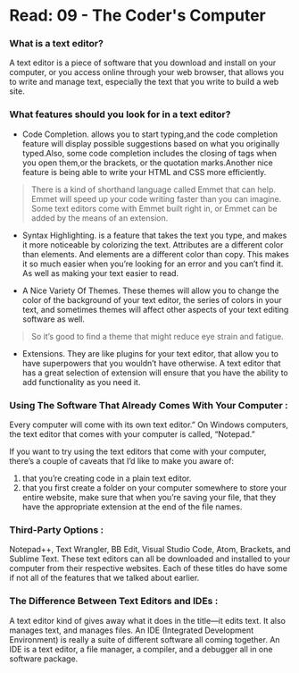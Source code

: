 # Read: 09 - The Coder's Computer

### What is a text editor?
A text editor is a piece of software that you download and install on your computer, or you access online through your web browser, that allows you to write and manage text, especially the text that you write to build a web site.

### What features should you look for in a text editor?
- Code Completion.
allows you to start typing,and the code completion feature will display possible suggestions based on what you originally typed.Also, some code completion includes the closing of tags when you open them,or the brackets, or the quotation marks.Another nice feature is being able to write your HTML and CSS more efficiently.
>There is a kind of shorthand language called Emmet that can help. Emmet will speed up your code writing faster than you can imagine. Some text editors come with Emmet built right in, or Emmet can be added by the means of an extension.

-  Syntax Highlighting.
is a feature that takes the text you type, and makes it more noticeable by colorizing the text. Attributes are a different color than elements. And elements are a different color than copy. This makes it so much easier when you’re looking for an error and you can’t find it. As well as making your text easier to read.

- A Nice Variety Of Themes.
These themes will allow you to change the color of the background of your text editor, the series of colors in your text, and sometimes themes will affect other aspects of your text editing software as well.
>So it’s good to find a theme that might reduce eye strain and fatigue.

- Extensions.
They are like plugins for your text editor, that allow you to have superpowers that you wouldn’t have otherwise. A text editor that has a great selection of extension will ensure that you have the ability to add functionality as you need it.

### Using The Software That Already Comes With Your Computer : 
Every computer will come with its own text editor.” On Windows computers, the text editor that comes with your computer is called, “Notepad.”

If you want to try using the text editors that come with your computer, there’s a couple of caveats that I’d like to make you aware of:
1. that you’re creating code in a plain text editor.
2. that you first create a folder on your computer somewhere to store your entire website, make sure that when you’re saving your file, that they have the appropriate extension at the end of the file names.

### Third-Party Options :
Notepad++, Text Wrangler, BB Edit, Visual Studio Code, Atom, Brackets, and Sublime Text. These text editors can all be downloaded and installed to your computer from their respective websites. Each of these titles do have some if not all of the features that we talked about earlier.

### The Difference Between Text Editors and IDEs :
A text editor kind of gives away what it does in the title—it edits text. It also manages text, and manages files.
An IDE (Integrated Development Environment) is really a suite of different software all coming together. An IDE is a text editor, a file manager, a compiler, and a debugger all in one software package.